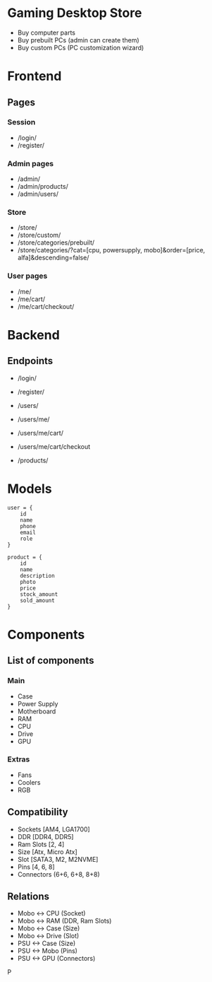 # Gaming Desktop Store
- Buy computer parts
- Buy prebuilt PCs (admin can create them)
- Buy custom PCs (PC customization wizard)

# Frontend

## Pages
### Session
- /login/
- /register/

### Admin pages
- /admin/ 
- /admin/products/
- /admin/users/

### Store
- /store/
- /store/custom/
- /store/categories/prebuilt/
- /store/categories/?cat=[cpu, powersupply, mobo]&order=[price, alfa]&descending=false/

### User pages
- /me/
- /me/cart/
- /me/cart/checkout/

# Backend
## Endpoints
- /login/
- /register/

- /users/
- /users/me/
- /users/me/cart/
- /users/me/cart/checkout

- /products/

# Models
```
user = {
    id
    name
    phone
    email
    role
}

product = {
    id
    name
    description
    photo
    price
    stock_amount
    sold_amount
}
```

# Components
## List of components
### Main
- Case
- Power Supply
- Motherboard
- RAM
- CPU
- Drive
- GPU

### Extras
- Fans
- Coolers
- RGB

## Compatibility
- Sockets [AM4, LGA1700]
- DDR [DDR4, DDR5]
- Ram Slots [2, 4]
- Size [Atx, Micro Atx]
- Slot [SATA3, M2, M2NVME]
- Pins [4, 6, 8]
- Connectors (6+6, 6+8, 8+8)

## Relations
- Mobo <-> CPU (Socket)
- Mobo <-> RAM (DDR, Ram Slots)
- Mobo <-> Case (Size)
- Mobo <-> Drive (Slot)
- PSU <-> Case (Size)
- PSU <-> Mobo (Pins)
- PSU <-> GPU (Connectors)

P






